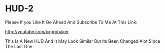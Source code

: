 HUD-2
=====

Please If you Like It Go Ahead And Subscribe To Me At This Link:

http://youtube.com/xxprobaker

This Is A New HUD And It May Look Similar But Its Been Changed Alot Since The Last One
